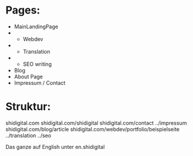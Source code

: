 # Pages:
- MainLandingPage
- - Webdev
- - Translation
- - SEO writing
- Blog
- About Page
- Impressum / Contact



# Struktur:

shidigital.com
shidigital.com/shidigital
shidigital.com/contact
../impressum
shidigital.com/blog/article
shidigital.com/webdev/portfolio/beispielseite
../translation
../seo

Das ganze auf English unter en.shidigital 
